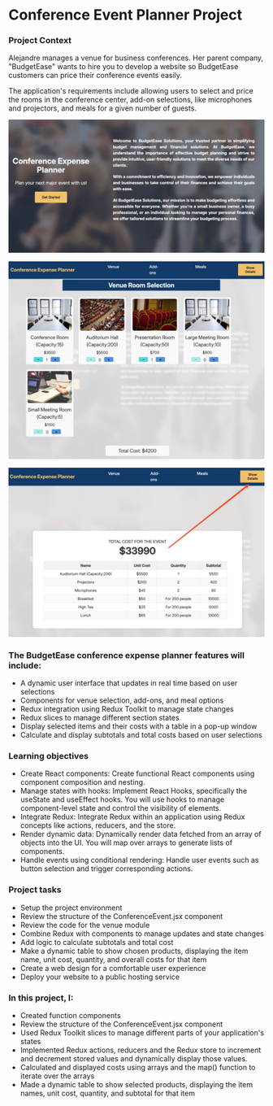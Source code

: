 
# Conference Event Planner Project

### Project Context 
Alejandre manages a venue for business conferences. Her parent company, "BudgetEase" wants to hire you to develop a website so BudgetEase customers can price their conference events easily.

The application's requirements include allowing users to select and price the rooms in the conference center, add-on selections, like microphones and projectors, and meals for a given number of guests.

![Landing Page](src/assets/LandingPage.jpeg)

![Landing Page](src/assets/SelectionPage.jpeg)

![Landing Page](src/assets/DetailsPage.jpeg)

### The BudgetEase conference expense planner features will include:

- A dynamic user interface that updates in real time based on user selections
- Components for venue selection, add-ons, and meal options
- Redux integration using Redux Toolkit to manage state changes
- Redux slices to manage different section states
- Display selected items and their costs with a table in a pop-up window
- Calculate and display subtotals and total costs based on user selections

### Learning objectives


- Create React components: Create functional React components using component composition and nesting.
- Manage states with hooks: Implement React Hooks, specifically the useState and useEffect hooks. You will use hooks to manage component-level state and control the visibility of elements.
- Integrate Redux: Integrate Redux within an application using Redux concepts like actions, reducers, and the store.
- Render dynamic data: Dynamically render data fetched from an array of objects into the UI. You will map over arrays to generate lists of components.
- Handle events using conditional rendering: Handle user events such as button selection and trigger corresponding actions.

### Project tasks
- Setup the project environment
- Review the structure of the ConferenceEvent.jsx component
- Review the code for the venue module
- Combine Redux with components to manage updates and state changes
- Add logic to calculate subtotals and total cost
- Make a dynamic table to show chosen products, displaying the item name, unit cost, quantity, and overall costs for that item
- Create a web design for a comfortable user experience
- Deploy your website to a public hosting service

### In this project, I:

- Created function components
- Review the structure of the ConferenceEvent.jsx component
- Used Redux Toolkit slices to manage different parts of your application's states
- Implemented Redux actions, reducers and the Redux store to increment and decrement stored values and dynamically display those values.
- Calculated and displayed costs using arrays and the map() function to iterate over the arrays
- Made a dynamic table to show selected products, displaying the item names, unit cost, quantity, and subtotal for that item
